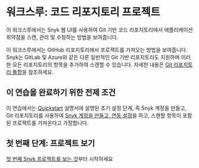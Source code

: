 # 워크스루: 코드 리포지토리 프로젝트

이 워크스루에서는 Snyk 웹 UI를 사용하여 Git 기반 코드 리포지토리에서 애플리케이션 취약점을 스캔, 관리 및 수정하는 방법을 보여줍니다.

이 워크스루에서는 GitHub 리포지토리에서 프로젝트를 가져오는 방법을 보여줍니다. Snyk는 GitLab 및 Azure와 같은 다른 일반적인 Git 기반 리포지토리도 지원하며 이러한 모든 리포지토리의 항목을 추가하여 스캔할 수 있습니다. 자세한 내용은 [Git 리포지토리 통합](../../integrate-with-snyk/git-repositories-scms-integrations-with-snyk/)을 참조하세요.

## 이 연습을 완료하기 위한 전제 조건

이 연습에서는 [Quickstart](../../getting-started/quickstart/) 설명서에 설명된 초기 설정 단계, 즉 Snyk 계정을 만들고, Git 리포지토리를 사용하여 [Snyk 계정을 만들고, 연동 설정](../../getting-started/quickstart/create-or-log-in-to-a-snyk-account.md)을 하고, 스캔할 항목이 포함된 프로젝트를 가져온다고 가정합니다.

## 첫 번째 단계: 프로젝트 보기

[첫 번째 Snyk 프로젝트를 보는 것](view-your-first-snyk-projects.md)부터 시작하세요
